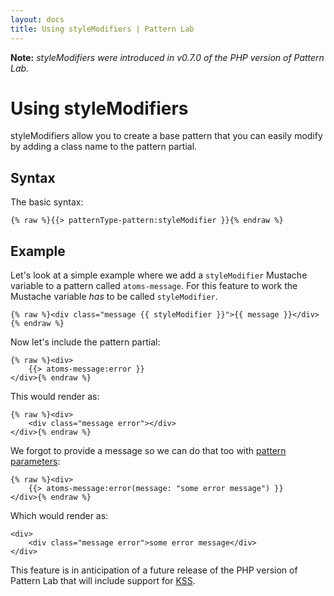 ```yaml
---
layout: docs
title: Using styleModifiers | Pattern Lab
---
```


**Note:** *styleModifiers were introduced in v0.7.0 of the PHP version of Pattern Lab.*

# Using styleModifiers

styleModifiers allow you to create a base pattern that you can easily modify by adding a class name to the pattern partial. 

## Syntax

The basic syntax:

    {% raw %}{{> patternType-pattern:styleModifier }}{% endraw %}

## Example

Let's look at a simple example where we add a `styleModifier` Mustache variable to a pattern called `atoms-message`. For this feature to work the Mustache variable *has* to be called `styleModifier`.

    {% raw %}<div class="message {{ styleModifier }}">{{ message }}</div>{% endraw %}

Now let's include the pattern partial:

    {% raw %}<div>
        {{> atoms-message:error }}
    </div>{% endraw %}

This would render as:

    {% raw %}<div>
        <div class="message error"></div>
    </div>{% endraw %}

We forgot to provide a message so we can do that too with [pattern parameters](/docs/pattern-parameters.html):

    {% raw %}<div>
        {{> atoms-message:error(message: "some error message") }}
    </div>{% endraw %}

Which would render as:

    <div>
        <div class="message error">some error message</div>
    </div>

This feature is in anticipation of a future release of the PHP version of Pattern Lab that will include support for [KSS](http://warpspire.com/kss/).